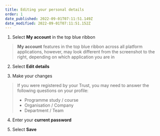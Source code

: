 ```yaml
---
title: Editing your personal details
order: 1
date_published: 2022-09-01T07:11:51.149Z
date_modified: 2022-09-01T07:11:51.152Z
---
```

1. Select **My account** in the top blue ribbon

> **My account** features in the top blue ribbon across all platform applications, however, may look different from the screenshot to the right, depending on which application you are in 

2. Select **Edit details​**

3. Make your changes

> If you were registered by your Trust, you may need to answer the following questions on your profile:​
>
> - Programme study / course​
> - Organisation / Company​
> - Department / Team​

4. Enter your **current password**

5. Select **Save​**
